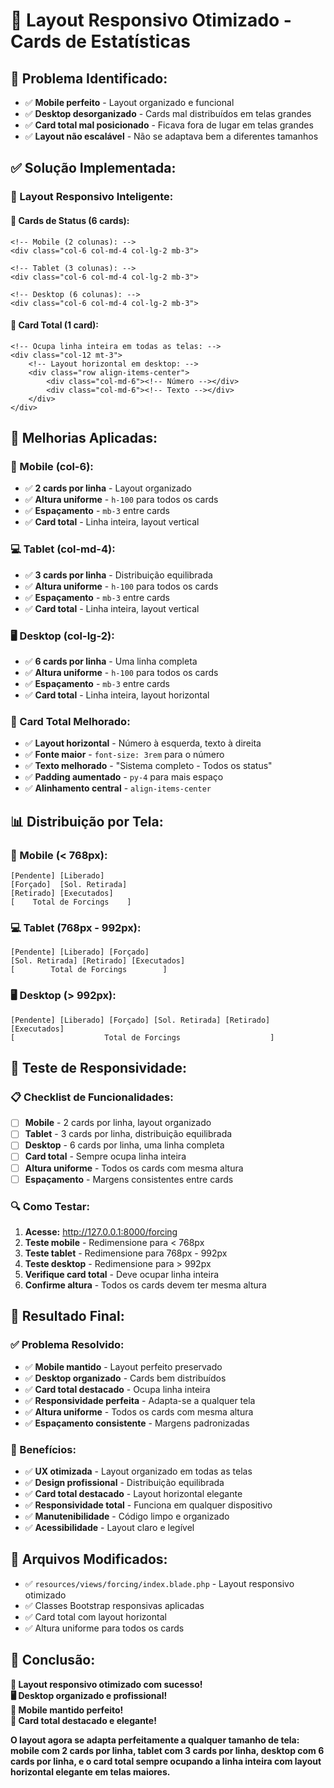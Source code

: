 # 📱 Layout Responsivo Otimizado - Cards de Estatísticas

## 🚨 **Problema Identificado:**
- ✅ **Mobile perfeito** - Layout organizado e funcional
- ✅ **Desktop desorganizado** - Cards mal distribuídos em telas grandes
- ✅ **Card total mal posicionado** - Ficava fora de lugar em telas grandes
- ✅ **Layout não escalável** - Não se adaptava bem a diferentes tamanhos

## ✅ **Solução Implementada:**

### **📱 Layout Responsivo Inteligente:**

#### **🔧 Cards de Status (6 cards):**
```blade
<!-- Mobile (2 colunas): -->
<div class="col-6 col-md-4 col-lg-2 mb-3">

<!-- Tablet (3 colunas): -->
<div class="col-6 col-md-4 col-lg-2 mb-3">

<!-- Desktop (6 colunas): -->
<div class="col-6 col-md-4 col-lg-2 mb-3">
```

#### **🎯 Card Total (1 card):**
```blade
<!-- Ocupa linha inteira em todas as telas: -->
<div class="col-12 mt-3">
    <!-- Layout horizontal em desktop: -->
    <div class="row align-items-center">
        <div class="col-md-6"><!-- Número --></div>
        <div class="col-md-6"><!-- Texto --></div>
    </div>
</div>
```

## 🎯 **Melhorias Aplicadas:**

### **📱 Mobile (col-6):**
- ✅ **2 cards por linha** - Layout organizado
- ✅ **Altura uniforme** - `h-100` para todos os cards
- ✅ **Espaçamento** - `mb-3` entre cards
- ✅ **Card total** - Linha inteira, layout vertical

### **💻 Tablet (col-md-4):**
- ✅ **3 cards por linha** - Distribuição equilibrada
- ✅ **Altura uniforme** - `h-100` para todos os cards
- ✅ **Espaçamento** - `mb-3` entre cards
- ✅ **Card total** - Linha inteira, layout vertical

### **🖥️ Desktop (col-lg-2):**
- ✅ **6 cards por linha** - Uma linha completa
- ✅ **Altura uniforme** - `h-100` para todos os cards
- ✅ **Espaçamento** - `mb-3` entre cards
- ✅ **Card total** - Linha inteira, layout horizontal

### **🎨 Card Total Melhorado:**
- ✅ **Layout horizontal** - Número à esquerda, texto à direita
- ✅ **Fonte maior** - `font-size: 3rem` para o número
- ✅ **Texto melhorado** - "Sistema completo - Todos os status"
- ✅ **Padding aumentado** - `py-4` para mais espaço
- ✅ **Alinhamento central** - `align-items-center`

## 📊 **Distribuição por Tela:**

### **📱 Mobile (< 768px):**
```
[Pendente] [Liberado]
[Forçado]  [Sol. Retirada]
[Retirado] [Executados]
[    Total de Forcings    ]
```

### **💻 Tablet (768px - 992px):**
```
[Pendente] [Liberado] [Forçado]
[Sol. Retirada] [Retirado] [Executados]
[        Total de Forcings        ]
```

### **🖥️ Desktop (> 992px):**
```
[Pendente] [Liberado] [Forçado] [Sol. Retirada] [Retirado] [Executados]
[                    Total de Forcings                    ]
```

## 🧪 **Teste de Responsividade:**

### **📋 Checklist de Funcionalidades:**
- [ ] **Mobile** - 2 cards por linha, layout organizado
- [ ] **Tablet** - 3 cards por linha, distribuição equilibrada
- [ ] **Desktop** - 6 cards por linha, uma linha completa
- [ ] **Card total** - Sempre ocupa linha inteira
- [ ] **Altura uniforme** - Todos os cards com mesma altura
- [ ] **Espaçamento** - Margens consistentes entre cards

### **🔍 Como Testar:**
1. **Acesse:** http://127.0.0.1:8000/forcing
2. **Teste mobile** - Redimensione para < 768px
3. **Teste tablet** - Redimensione para 768px - 992px
4. **Teste desktop** - Redimensione para > 992px
5. **Verifique card total** - Deve ocupar linha inteira
6. **Confirme altura** - Todos os cards devem ter mesma altura

## 🎉 **Resultado Final:**

### **✅ Problema Resolvido:**
- ✅ **Mobile mantido** - Layout perfeito preservado
- ✅ **Desktop organizado** - Cards bem distribuídos
- ✅ **Card total destacado** - Ocupa linha inteira
- ✅ **Responsividade perfeita** - Adapta-se a qualquer tela
- ✅ **Altura uniforme** - Todos os cards com mesma altura
- ✅ **Espaçamento consistente** - Margens padronizadas

### **🚀 Benefícios:**
- ✅ **UX otimizada** - Layout organizado em todas as telas
- ✅ **Design profissional** - Distribuição equilibrada
- ✅ **Card total destacado** - Layout horizontal elegante
- ✅ **Responsividade total** - Funciona em qualquer dispositivo
- ✅ **Manutenibilidade** - Código limpo e organizado
- ✅ **Acessibilidade** - Layout claro e legível

## 🔧 **Arquivos Modificados:**
- ✅ `resources/views/forcing/index.blade.php` - Layout responsivo otimizado
- ✅ Classes Bootstrap responsivas aplicadas
- ✅ Card total com layout horizontal
- ✅ Altura uniforme para todos os cards

## 🎯 **Conclusão:**
**📱 Layout responsivo otimizado com sucesso!**  
**🖥️ Desktop organizado e profissional!**  
**📱 Mobile mantido perfeito!**  
**🎯 Card total destacado e elegante!**

**O layout agora se adapta perfeitamente a qualquer tamanho de tela: mobile com 2 cards por linha, tablet com 3 cards por linha, desktop com 6 cards por linha, e o card total sempre ocupando a linha inteira com layout horizontal elegante em telas maiores.**

